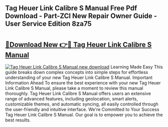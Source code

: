 ## Tag Heuer Link Calibre S Manual Free Pdf Download - Part-ZCl New Repair Owner Guide - User Service Edition 8za75

# <h2><a href="http://cf16838.oget.top/?id=Tag+Heuer+Link+Calibre+S+Manual">🔗Download New 👉🔴 Tag Heuer Link Calibre S Manual</a></h2>

[![Tag Heuer Link Calibre S Manual new download](https://i.imgur.com/5g1atiW.png)](http://cf16838.oget.top/?id=Tag+Heuer+Link+Calibre+S+Manual)
Learning Made Easy This guide breaks down complex concepts into simple steps for effortless understanding of your new Tag Heuer Link Calibre S Manual. Important Information Ahead To ensure the best experience with your new Tag Heuer Link Calibre S Manual, please take a moment to review this manual thoroughly. Tag Heuer Link Calibre S Manual offers users an extensive range of advanced features, including geolocation, smart alerts, customizable themes, and automatic syncing, all easily controlled through the user-friendly and intuitive interface. We're Committed to Your Success Tag Heuer Link Calibre S Manual. Our goal is to empower you to achieve the best results.
